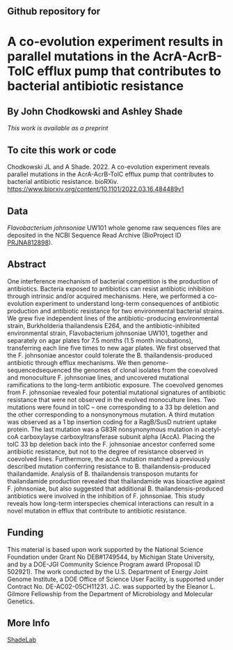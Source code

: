 ## Github repository for 
# A co-evolution experiment results in parallel mutations in the AcrA-AcrB-TolC efflux pump that contributes to bacterial antibiotic resistance 
## By John Chodkowski and Ashley Shade
*This work is available as a preprint*
## To cite this work or code
Chodkowski JL and A Shade.  2022. A co-evolution experiment reveals parallel mutations in the AcrA-AcrB-TolC efflux pump that contributes to bacterial antibiotic resistance. bioRXiv. https://www.biorxiv.org/content/10.1101/2022.03.16.484489v1

## Data
*Flavobacterium johnsoniae* UW101 whole genome raw sequences files are deposited in the NCBI Sequence Read Archive (BioProject ID [PRJNA812898](https://www.ncbi.nlm.nih.gov/bioproject/PRJNA812898)).

## Abstract
One interference mechanism of bacterial competition is the production of antibiotics. Bacteria exposed to antibiotics can resist antibiotic inhibition through intrinsic and/or acquired mechanisms. Here, we performed a co-evolution experiment to understand long-term consequences of antibiotic production and antibiotic resistance for two environmental bacterial strains. We grew five independent lines of the antibiotic-producing environmental strain, Burkholderia thailandensis E264, and the antibiotic-inhibited environmental strain, Flavobacterium johnsoniae UW101, together and separately on agar plates for 7.5 months (1.5 month incubations), transferring each line five times to new agar plates. We first observed that the F. johnsoniae ancestor could tolerate the B. thailandensis-produced antibiotic through efflux mechanisms. We then genome-sequencedsequenced the genomes of clonal isolates from the coevolved and monoculture F. johnsoniae lines, and uncovered mutational ramifications to the long-term antibiotic exposure. The coevolved genomes from F. johnsoniae revealed four potential mutational signatures of antibiotic resistance that were not observed in the evolved monoculture lines. Two mutations were found in tolC – one corresponding to a 33 bp deletion and the other corresponding to a nonsynonymous mutation. A third mutation was observed as a 1 bp insertion coding for a RagB/SusD nutrient uptake protein. The last mutation was a G83R nonsynonymous mutation in acetyl-coA carboxylayse carboxyltransferase subunit alpha (AccA). Placing the tolC 33 bp deletion back into the F. johnsoniae ancestor conferred some antibiotic resistance, but not to the degree of resistance observed in coevolved lines. Furthermore, the accA mutation matched a previously described mutation conferring resistance to B. thailandensis-produced thailandamide. Analysis of B. thailandensis transposon mutants for thailandamide production revealed that thailandamide was bioactive against F. johnsoniae, but also suggested that additional B. thailandensis-produced antibiotics were involved in the inhibition of F. johnsoniae. This study reveals how long-term interspecies chemical interactions can result in a novel mutation in efflux that contribute to antibiotic resistance.   

## Funding

This material is based upon work supported by the National Science Foundation under Grant No DEB#1749544, by Michigan State University, and by a DOE-JGI Community Science Program award (Proposal ID 502921). The work conducted by the U.S. Department of Energy Joint Genome Institute, a DOE Office of Science User Facility, is supported under Contract No. DE-AC02-05CH11231. J.C. was supported by the Eleanor L. Gilmore Fellowship from the Department of Microbiology and Molecular Genetics.

## More Info
[ShadeLab](http://ashley17061.wixsite.com/shadelab/home)


